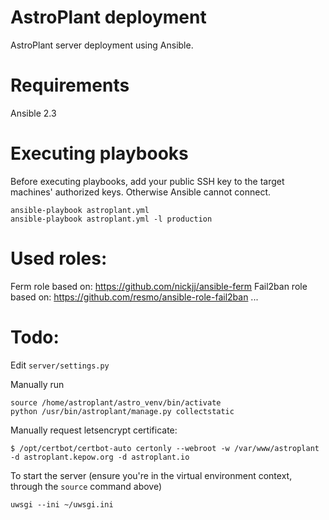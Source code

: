# AstroPlant deployment
AstroPlant server deployment using Ansible.

# Requirements
Ansible 2.3

# Executing playbooks
Before executing playbooks, add your public SSH key to the target machines' authorized keys. Otherwise Ansible cannot connect.

```
ansible-playbook astroplant.yml
ansible-playbook astroplant.yml -l production
```

# Used roles:
Ferm role based on: https://github.com/nickjj/ansible-ferm
Fail2ban role based on: https://github.com/resmo/ansible-role-fail2ban
...


# Todo:
Edit `server/settings.py`

Manually run
```
source /home/astroplant/astro_venv/bin/activate
python /usr/bin/astroplant/manage.py collectstatic
```

Manually request letsencrypt certificate:
```
$ /opt/certbot/certbot-auto certonly --webroot -w /var/www/astroplant -d astroplant.kepow.org -d astroplant.io
```

To start the server (ensure you're in the virtual environment context, through the `source` command above)
```
uwsgi --ini ~/uwsgi.ini
```
